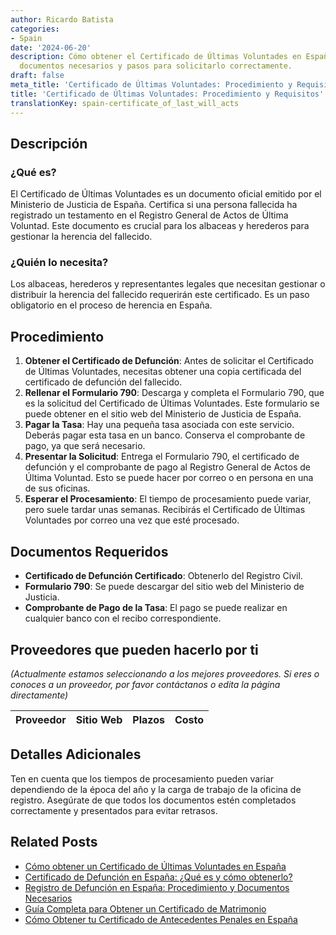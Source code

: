 ```yaml
---
author: Ricardo Batista
categories:
- Spain
date: '2024-06-20'
description: Cómo obtener el Certificado de Últimas Voluntades en España. Requisitos,
  documentos necesarios y pasos para solicitarlo correctamente.
draft: false
meta_title: 'Certificado de Últimas Voluntades: Procedimiento y Requisitos'
title: 'Certificado de Últimas Voluntades: Procedimiento y Requisitos'
translationKey: spain-certificate_of_last_will_acts
---
```



## Descripción
### ¿Qué es?
El Certificado de Últimas Voluntades es un documento oficial emitido por el Ministerio de Justicia de España. Certifica si una persona fallecida ha registrado un testamento en el Registro General de Actos de Última Voluntad. Este documento es crucial para los albaceas y herederos para gestionar la herencia del fallecido.

### ¿Quién lo necesita?
Los albaceas, herederos y representantes legales que necesitan gestionar o distribuir la herencia del fallecido requerirán este certificado. Es un paso obligatorio en el proceso de herencia en España.

## Procedimiento
1. **Obtener el Certificado de Defunción**: Antes de solicitar el Certificado de Últimas Voluntades, necesitas obtener una copia certificada del certificado de defunción del fallecido.
2. **Rellenar el Formulario 790**: Descarga y completa el Formulario 790, que es la solicitud del Certificado de Últimas Voluntades. Este formulario se puede obtener en el sitio web del Ministerio de Justicia de España.
3. **Pagar la Tasa**: Hay una pequeña tasa asociada con este servicio. Deberás pagar esta tasa en un banco. Conserva el comprobante de pago, ya que será necesario.
4. **Presentar la Solicitud**: Entrega el Formulario 790, el certificado de defunción y el comprobante de pago al Registro General de Actos de Última Voluntad. Esto se puede hacer por correo o en persona en una de sus oficinas.
5. **Esperar el Procesamiento**: El tiempo de procesamiento puede variar, pero suele tardar unas semanas. Recibirás el Certificado de Últimas Voluntades por correo una vez que esté procesado.

## Documentos Requeridos
- **Certificado de Defunción Certificado**: Obtenerlo del Registro Civil.
- **Formulario 790**: Se puede descargar del sitio web del Ministerio de Justicia.
- **Comprobante de Pago de la Tasa**: El pago se puede realizar en cualquier banco con el recibo correspondiente.

## Proveedores que pueden hacerlo por ti
_(Actualmente estamos seleccionando a los mejores proveedores. Si eres o conoces a un proveedor, por favor contáctanos o edita la página directamente)_

| Proveedor        |     Sitio Web     |     Plazos    |       Costo      |
| :-------------: | :-------------: |  :-------------: | :-------------: |

## Detalles Adicionales
Ten en cuenta que los tiempos de procesamiento pueden variar dependiendo de la época del año y la carga de trabajo de la oficina de registro. Asegúrate de que todos los documentos estén completados correctamente y presentados para evitar retrasos.

## Related Posts

- [Cómo obtener un Certificado de Últimas Voluntades en España](https://tramitit.com/spanish/guides/spain/obtencion_del_certificado_de_ultimas_voluntades/)
- [Certificado de Defunción en España: ¿Qué es y cómo obtenerlo?](https://tramitit.com/spanish/guides/spain/certificado_de_defunción/)
- [Registro de Defunción en España: Procedimiento y Documentos Necesarios](https://tramitit.com/spanish/guides/spain/inscripcion_de_defuncion/)
- [Guía Completa para Obtener un Certificado de Matrimonio](https://tramitit.com/spanish/guides/spain/certificado_de_matrimonio/)
- [Cómo Obtener tu Certificado de Antecedentes Penales en España](https://tramitit.com/spanish/guides/spain/certificado_de_antecedentes_penales/)